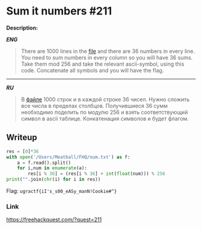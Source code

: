 # Sum it numbers #211
**Description:**

***ENG***
> There are 1000 lines in the [file](/FHQ/files/ppc/num.txt) and there are 36 numbers in every line. You need to sum numbers in every column so you will have 36 sums. Take them mod 256 and take the relevant ascii-symbol, using this code. Concatenate all symbols and you will have the flag.

---

***RU***
> В [файле](/FHQ/files/ppc/num.txt) 1000 строк и в каждой строке 36 чисел. Нужно сложить все числа в пределах столбцов. Получившиеся 36 сумм необходимо поделить по модулю 256 и взять соответствующий символ в ascii таблице. Конкатeнация символов и будет флагом.

## Writeup

```python
res = [0]*36
with open('/Users/Meatball/FHQ/num.txt') as f:
    a = f.read().split()
    for i,num in enumerate(a):
    	res[i % 36] = (res[i % 36] + int(float(num))) % 256
print("".join(chr(i) for i in res))
```

Flag: `ugractf{iI's_s00_eASy_manN!Cookie#^}`

### Link

https://freehackquest.com/?quest=211
